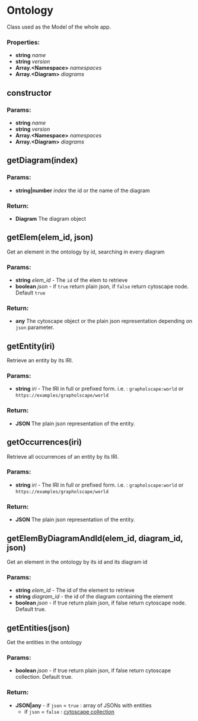 

<!-- Start src/model/ontology.js -->

# Ontology
Class used as the Model of the whole app.

### Properties:

* **string** *name* 
* **string** *version* 
* **Array.\<Namespace>** *namespaces* 
* **Array.\<Diagram>** *diagrams* 

## constructor

### Params:

* **string** *name* 
* **string** *version* 
* **Array.\<Namespace>** *namespaces* 
* **Array.\<Diagram>** *diagrams* 

## getDiagram(index)

### Params:

* **string|number** *index* the id or the name of the diagram

### Return:

* **Diagram** The diagram object

## getElem(elem_id, json)

Get an element in the ontology by id, searching in every diagram

### Params:

* **string** *elem_id* - The `id` of the elem to retrieve
* **boolean** *json* - if `true` return plain json, if `false` return cytoscape node. Default `true`

### Return:

* **any** The cytoscape object or the plain json representation depending on `json` parameter.

## getEntity(iri)

Retrieve an entity by its IRI.

### Params:

* **string** *iri* - The IRI in full or prefixed form. i.e. : `grapholscape:world` or `https://examples/grapholscape/world`

### Return:

* **JSON** The plain json representation of the entity.

## getOccurrences(iri)

Retrieve all occurrences of an entity by its IRI.

### Params:

* **string** *iri* - The IRI in full or prefixed form. i.e. : `grapholscape:world` or `https://examples/grapholscape/world`

### Return:

* **JSON** The plain json representation of the entity.

## getElemByDiagramAndId(elem_id, diagram_id, json)

Get an element in the ontology by its id and its diagram id

### Params:

* **string** *elem_id* - The id of the element to retrieve
* **string** *diagram_id* - the id of the diagram containing the element
* **boolean** *json* - if true return plain json, if false return cytoscape node. Default true.

## getEntities(json)

Get the entities in the ontology

### Params:

* **boolean** *json* - if true return plain json, if false return cytoscape collection. Default true.

### Return:

* **JSON|any**    - if `json` = `true` : array of JSONs with entities
   - if `json` = `false` : [cytoscape collection](https://js.cytoscape.org/#collection)

<!-- End src/model/ontology.js -->

